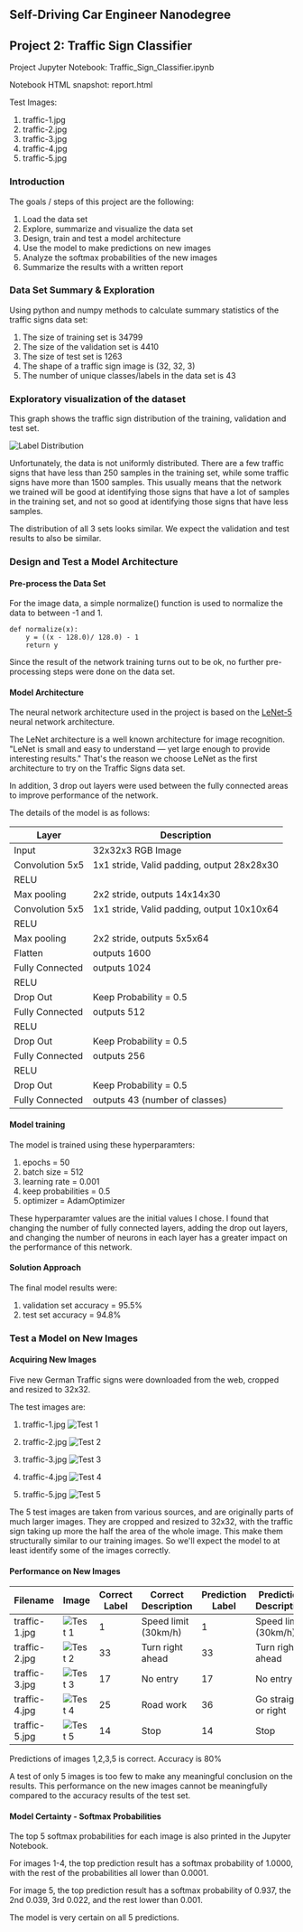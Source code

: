 ## Self-Driving Car Engineer Nanodegree

## Project 2: Traffic Sign Classifier

Project Jupyter Notebook: Traffic_Sign_Classifier.ipynb

Notebook HTML snapshot: report.html

Test Images:
1. traffic-1.jpg
2. traffic-2.jpg
3. traffic-3.jpg
4. traffic-4.jpg
5. traffic-5.jpg

### Introduction

The goals / steps of this project are the following:

1. Load the data set
2. Explore, summarize and visualize the data set
3. Design, train and test a model architecture
4. Use the model to make predictions on new images
5. Analyze the softmax probabilities of the new images
6. Summarize the results with a written report

### Data Set Summary & Exploration

Using python and numpy methods to calculate summary statistics of the traffic signs data set:


1. The size of training set is 34799
2. The size of the validation set is 4410
3. The size of test set is 1263
4. The shape of a traffic sign image is (32, 32, 3)
5. The number of unique classes/labels in the data set is 43

### Exploratory visualization of the dataset

This graph shows the traffic sign distribution of the training, validation and test set.

![Label Distribution](https://github.com/ongchinkiat/SDCND-Project2/raw/master/labels-bar-graph.jpg "Label Distribution")

Unfortunately, the data is not uniformly distributed. There are a few traffic signs that have less than 250 samples in the training set, while some traffic signs have more than 1500 samples. This usually means that the network we trained will be good at identifying those signs that have a lot of samples in the training set, and not so good at identifying those signs that have less samples.

The distribution of all 3 sets looks similar. We expect the validation and test results to also be similar.

### Design and Test a Model Architecture

#### Pre-process the Data Set

For the image data, a simple normalize() function is used to normalize the data to between -1 and 1.

```
def normalize(x):
    y = ((x - 128.0)/ 128.0) - 1
    return y
```

Since the result of the network training turns out to be ok, no further pre-processing steps were done on the data set.

#### Model Architecture

The neural network architecture used in the project is based on the [LeNet-5](http://yann.lecun.com/exdb/lenet/) neural network architecture.

The LeNet architecture is a well known architecture for image recognition. "LeNet is small and easy to understand — yet large enough to provide interesting results." That's the reason we choose LeNet as the first architecture to try on the Traffic Signs data set.

In addition, 3 drop out layers were used between the fully connected areas to improve performance of the network.

The details of the model is as follows:

| Layer | Description |
| ----- | ----- |
| Input | 32x32x3 RGB Image |
| Convolution 5x5 | 1x1 stride, Valid padding, output 28x28x30 |
| RELU |   |
| Max pooling |	2x2 stride, outputs 14x14x30
| Convolution 5x5 | 1x1 stride, Valid padding, output 10x10x64 |
| RELU |   |
| Max pooling |	2x2 stride, outputs 5x5x64 |
| Flatten | outputs 1600 |
| Fully Connected | outputs 1024 |
| RELU |   |
| Drop Out | Keep Probability = 0.5  |
| Fully Connected | outputs 512 |
| RELU |   |
| Drop Out | Keep Probability = 0.5  |
| Fully Connected | outputs 256 |
| RELU |   |
| Drop Out | Keep Probability = 0.5  |
| Fully Connected | outputs 43 (number of classes) |

#### Model training

The model is trained using these hyperparamters:

1. epochs = 50
2. batch size = 512
3. learning rate = 0.001
4. keep probabilities = 0.5
5. optimizer = AdamOptimizer

These hyperparamter values are the initial values I chose. I found that changing the number of fully connected layers, adding the drop out layers, and changing the number of neurons in each layer has a greater impact on the performance of this network.


#### Solution Approach

The final model results were:

1. validation set accuracy = 95.5%
2. test set accuracy = 94.8%

### Test a Model on New Images

#### Acquiring New Images

Five new German Traffic signs were downloaded from the web, cropped and resized to 32x32.

The test images are:
1. traffic-1.jpg ![Test 1](https://github.com/ongchinkiat/SDCND-Project2/raw/master/traffic-1.jpg "Test 1")

2. traffic-2.jpg ![Test 2](https://github.com/ongchinkiat/SDCND-Project2/raw/master/traffic-2.jpg "Test 2")

3. traffic-3.jpg ![Test 3](https://github.com/ongchinkiat/SDCND-Project2/raw/master/traffic-3.jpg "Test 3")


4. traffic-4.jpg ![Test 4](https://github.com/ongchinkiat/SDCND-Project2/raw/master/traffic-4.jpg "Test 4")


5. traffic-5.jpg ![Test 5](https://github.com/ongchinkiat/SDCND-Project2/raw/master/traffic-5.jpg "Test 5")

The 5 test images are taken from various sources, and are originally parts of much larger images. They are cropped and resized to 32x32, with the traffic sign taking up more the half the area of the whole image. This make them structurally similar to our training images. So we'll expect the model to at least identify some of the images correctly.

#### Performance on New Images

| Filename | Image | Correct Label | Correct Description | Prediction Label | Prediction Description |
| ----- | ----- | ----- | ----- | ----- | ----- |
| traffic-1.jpg | ![Test 1](https://github.com/ongchinkiat/SDCND-Project2/raw/master/traffic-1.jpg "Test 1") | 1 | Speed limit (30km/h)| 1 | Speed limit (30km/h) |
| traffic-2.jpg | ![Test 2](https://github.com/ongchinkiat/SDCND-Project2/raw/master/traffic-2.jpg "Test 2") | 33 | Turn right ahead | 33 | Turn right ahead |
| traffic-3.jpg | ![Test 3](https://github.com/ongchinkiat/SDCND-Project2/raw/master/traffic-3.jpg "Test 3") | 17 | No entry | 17 | No entry |
| traffic-4.jpg | ![Test 4](https://github.com/ongchinkiat/SDCND-Project2/raw/master/traffic-4.jpg "Test 4") | 25 | Road work | 36 | Go straight or right |
| traffic-5.jpg | ![Test 5](https://github.com/ongchinkiat/SDCND-Project2/raw/master/traffic-5.jpg "Test 5") | 14 | Stop | 14 | Stop |

Predictions of images 1,2,3,5 is correct. Accuracy is 80%

A test of only 5 images is too few to make any meaningful conclusion on the results. This performance on the new images cannot be meaningfully compared to the accuracy results of the test set.

#### Model Certainty - Softmax Probabilities

The top 5 softmax probabilities for each image is also printed in the Jupyter Notebook.

For images 1-4, the top prediction result has a softmax probability of 1.0000, with the rest of the probabilities all lower than 0.0001.

For image 5, the top prediction result has a softmax probability of 0.937, the 2nd 0.039, 3rd 0.022, and the rest lower than 0.001.

The model is very certain on all 5 predictions.
